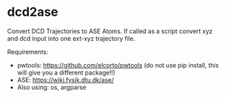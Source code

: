 # dcd2ase
Convert DCD Trajectories to ASE Atoms. If called as a script convert xyz and dcd input into one ext-xyz trajectory file.

Requirements:
* pwtools: https://github.com/elcorto/pwtools (do not use pip install, this will give you a different package!!)
* ASE: https://wiki.fysik.dtu.dk/ase/
* Also using: os, argparse
